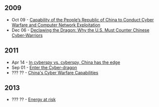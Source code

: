 ## 2009
* Oct 09 - [Capability of the People’s Republic of China to Conduct Cyber Warfare and Computer Network Exploitation](http://www2.gwu.edu/~nsarchiv/NSAEBB/NSAEBB424/docs/Cyber-030.pdf)
* Dec 06 - [Declawing the Dragon: Why the U.S. Must Counter Chinese Cyber-Warriors](handle.dtic.mil/100.2/ADA502899)

## 2011
* Apr 14 - [In cyberspy vs. cyberspy, China has the edge](http://www.reuters.com/article/2011/04/14/us-china-usa-cyberespionage-idUSTRE73D24220110414)
* Sep 01 - [Enter the Cyber-dragon](http://www.vanityfair.com/culture/features/2011/09/chinese-hacking-201109)
* ??? ?? - [China's Cyber Warfare Capabilities](http://www.securitychallenges.org.au/ArticlePDFs/vol7no2Ball.pdf)

## 2013
* ??? ?? - [Energy at risk](http://www.kpmg.com/Global/en/IssuesAndInsights/ArticlesPublications/Documents/energy-at-risk.pdf)
